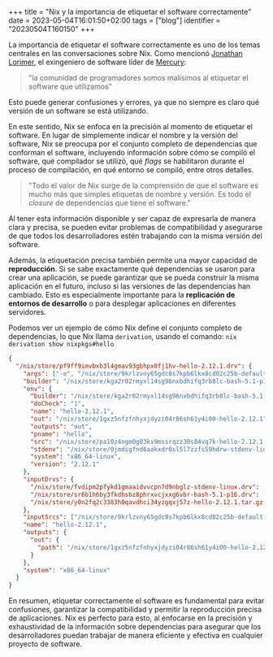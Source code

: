 +++
title      = "Nix y la importancia de etiquetar el software correctamente"
date       = 2023-05-04T16:01:50+02:00
tags       = ["blog"]
identifier = "20230504T160150"
+++

La importancia de etiquetar el software correctamente es uno de los
temas centrales en las conversaciones sobre Nix. Como mencionó
[Jonathan Lorimer](https://jonathanlorimer.dev), el exingeniero de
software líder de [Mercury](https://mercury.com/):

> "la comunidad de programadores somos malísimos al etiquetar el
> software que utilizamos"

Esto puede generar confusiones y errores, ya que no siempre es claro
qué versión de un software se está utilizando.

En este sentido, Nix se enfoca en la precisión al momento de etiquetar
el software. En lugar de simplemente indicar el nombre y la versión
del software, Nix se preocupa por el conjunto completo de dependencias
que conforman el software, incluyendo información sobre cómo se
compiló el software, qué compilador se utilizó, qué _flags_ se
habilitaron durante el proceso de compilación, en qué entorno se
compiló, entre otros detalles.

> "Todo el valor de Nix surge de la comprensión de que el software es
> mucho más que simples etiquetas de nombre y versión. Es todo el
> _closure_ de dependencias que tiene el software."

Al tener esta información disponible y ser capaz de expresarla de
manera clara y precisa, se pueden evitar problemas de compatibilidad y
asegurarse de que todos los desarrolladores estén trabajando con la
misma versión del software.

Además, la etiquetación precisa también permite una mayor capacidad de
**reproducción**. Si se sabe exactamente qué dependencias se usaron para
crear una aplicación, se puede garantizar que se pueda construir la
misma aplicación en el futuro, incluso si las versiones de las
dependencias han cambiado. Esto es especialmente importante para la
**replicación de entornos de desarrollo** o para desplegar aplicaciones en
diferentes servidores.

Podemos ver un ejemplo de cómo Nix define el conjunto completo de
dependencias, lo que Nix llama `derivation`, usando el comando: `nix
derivation show nixpkgs#hello`

```json
{
  "/nix/store/pf9ff9imvbxb3l4gmav93gbhpx0fj1hv-hello-2.12.1.drv": {
    "args": ["-e", "/nix/store/9krlzvny65gdc8s7kpb6lkx8cd02c25b-default-builder.sh"],
    "builder": "/nix/store/kga2r02rmyxl14sg96nxbdhifq3rb8lc-bash-5.1-p16/bin/bash",
    "env": {
      "builder": "/nix/store/kga2r02rmyxl14sg96nxbdhifq3rb8lc-bash-5.1-p16/bin/bash",
      "doCheck": "1",
      "name": "hello-2.12.1",
      "out": "/nix/store/1gxz5nfzfnhyxjdyzi04r86sh61y4i00-hello-2.12.1",
      "outputs": "out",
      "pname": "hello",
      "src": "/nix/store/pa10z4ngm0g83kx9mssrqzz30s84vq7k-hello-2.12.1.tar.gz",
      "stdenv": "/nix/store/0jmdsgfnd6aakxdr0sl5l7zzfs59hdrw-stdenv-linux",
      "system": "x86_64-linux",
      "version": "2.12.1"
    },
    "inputDrvs": {
      "/nix/store/fvdipm2pfykd1gmaaidvvcpn7d9nbglz-stdenv-linux.drv": ["out"],
      "/nix/store/sr6b1h6by3fkdhsbz8phrxvcjxxg6vbr-bash-5.1-p16.drv": ["out"],
      "/nix/store/y0n2fq2c3383h0qavdhci34yzgqxj57z-hello-2.12.1.tar.gz.drv": ["out"]
    },
    "inputSrcs": ["/nix/store/9krlzvny65gdc8s7kpb6lkx8cd02c25b-default-builder.sh"],
    "name": "hello-2.12.1",
    "outputs": {
      "out": {
        "path": "/nix/store/1gxz5nfzfnhyxjdyzi04r86sh61y4i00-hello-2.12.1"
      }
    },
    "system": "x86_64-linux"
  }
}
```

En resumen, etiquetar correctamente el software es fundamental para
evitar confusiones, garantizar la compatibilidad y permitir la
reproducción precisa de aplicaciones. Nix es perfecto para esto, al
enfocarse en la precisión y exhaustividad de la información sobre
dependencias para asegurar que los desarrolladores puedan trabajar de
manera eficiente y efectiva en cualquier proyecto de software.
